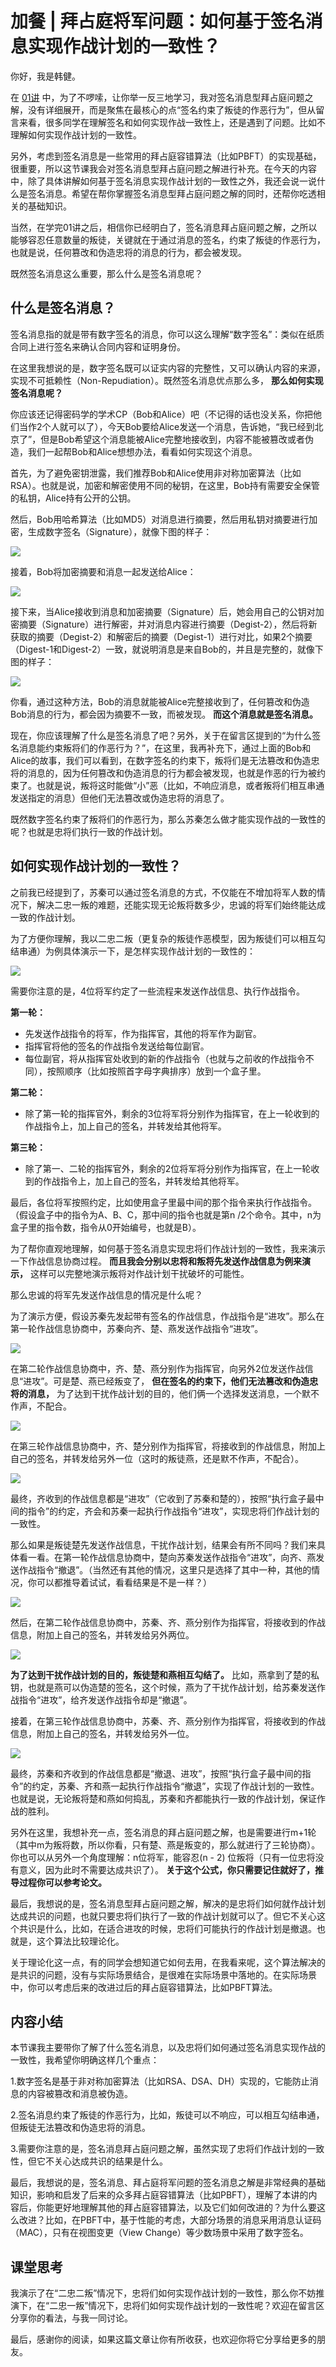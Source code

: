 # 加餐  | 拜占庭将军问题：如何基于签名消息实现作战计划的一致性？
你好，我是韩健。

在 [01讲](https://time.geekbang.org/column/article/195662) 中，为了不啰嗦，让你举一反三地学习，我对签名消息型拜占庭问题之解，没有详细展开，而是聚焦在最核心的点“签名约束了叛徒的作恶行为”，但从留言来看，很多同学在理解签名和如何实现作战一致性上，还是遇到了问题。比如不理解如何实现作战计划的一致性。

另外，考虑到签名消息是一些常用的拜占庭容错算法（比如PBFT）的实现基础，很重要，所以这节课我会对签名消息型拜占庭问题之解进行补充。在今天的内容中，除了具体讲解如何基于签名消息实现作战计划的一致性之外，我还会说一说什么是签名消息。希望在帮你掌握签名消息型拜占庭问题之解的同时，还帮你吃透相关的基础知识。

当然，在学完01讲之后，相信你已经明白了，签名消息拜占庭问题之解，之所以能够容忍任意数量的叛徒，关键就在于通过消息的签名，约束了叛徒的作恶行为，也就是说，任何篡改和伪造忠将的消息的行为，都会被发现。

既然签名消息这么重要，那么什么是签名消息呢？

## 什么是签名消息？

签名消息指的就是带有数字签名的消息，你可以这么理解“数字签名”：类似在纸质合同上进行签名来确认合同内容和证明身份。

在这里我想说的是，数字签名既可以证实内容的完整性，又可以确认内容的来源，实现不可抵赖性（Non-Repudiation）。既然签名消息优点那么多， **那么如何实现签名消息呢？**

你应该还记得密码学的学术CP（Bob和Alice）吧（不记得的话也没关系，你把他们当作2个人就可以了），今天Bob要给Alice发送一个消息，告诉她，“我已经到北京了”，但是Bob希望这个消息能被Alice完整地接收到，内容不能被篡改或者伪造，我们一起帮Bob和Alice想想办法，看看如何实现这个消息。

首先，为了避免密钥泄露，我们推荐Bob和Alice使用非对称加密算法（比如RSA）。也就是说，加密和解密使用不同的秘钥，在这里，Bob持有需要安全保管的私钥，Alice持有公开的公钥。

然后，Bob用哈希算法（比如MD5）对消息进行摘要，然后用私钥对摘要进行加密，生成数字签名（Signature），就像下图的样子：

![](images/215640/8d69065c69944b74d77592a2aa5ea075.jpg)

接着，Bob将加密摘要和消息一起发送给Alice：

![](images/215640/924cd677d20a1fa7dca41936fc1e5ee0.jpg)

接下来，当Alice接收到消息和加密摘要（Signature）后，她会用自己的公钥对加密摘要（Signature）进行解密，并对消息内容进行摘要（Degist-2），然后将新获取的摘要（Degist-2）和解密后的摘要（Degist-1）进行对比，如果2个摘要（Digest-1和Digest-2）一致，就说明消息是来自Bob的，并且是完整的，就像下图的样子：

![](images/215640/fe974b9037e9ef4e85c227b5a867d39d.jpg)

你看，通过这种方法，Bob的消息就能被Alice完整接收到了，任何篡改和伪造Bob消息的行为，都会因为摘要不一致，而被发现。 **而这个消息就是签名消息。**

现在，你应该理解了什么是签名消息了吧？另外，关于在留言区提到的“为什么签名消息能约束叛将们的作恶行为？”，在这里，我再补充下，通过上面的Bob和Alice的故事，我们可以看到，在数字签名的约束下，叛将们是无法篡改和伪造忠将的消息的，因为任何篡改和伪造消息的行为都会被发现，也就是作恶的行为被约束了。也就是说，叛将这时能做“小”恶（比如，不响应消息，或者叛将们相互串通发送指定的消息）但他们无法篡改或伪造忠将的消息了。

既然数字签名约束了叛将们的作恶行为，那么苏秦怎么做才能实现作战的一致性的呢？也就是忠将们执行一致的作战计划。

## 如何实现作战计划的一致性？

之前我已经提到了，苏秦可以通过签名消息的方式，不仅能在不增加将军人数的情况下，解决二忠一叛的难题，还能实现无论叛将数多少，忠诚的将军们始终能达成一致的作战计划。

为了方便你理解，我以二忠二叛（更复杂的叛徒作恶模型，因为叛徒们可以相互勾结串通）为例具体演示一下，是怎样实现作战计划的一致性的：

![](images/215640/25bdee6e350e7d4f70401c649f40bef9.jpg)

需要你注意的是，4位将军约定了一些流程来发送作战信息、执行作战指令。

**第一轮：**

- 先发送作战指令的将军，作为指挥官，其他的将军作为副官。
- 指挥官将他的签名的作战指令发送给每位副官。
- 每位副官，将从指挥官处收到的新的作战指令（也就与之前收的作战指令不同），按照顺序（比如按照首字母字典排序）放到一个盒子里。

**第二轮：**

- 除了第一轮的指挥官外，剩余的3位将军将分别作为指挥官，在上一轮收到的作战指令上，加上自己的签名，并转发给其他将军。

**第三轮：**

- 除了第一、二轮的指挥官外，剩余的2位将军将分别作为指挥官，在上一轮收到的作战指令上，加上自己的签名，并转发给其他将军。

最后，各位将军按照约定，比如使用盒子里最中间的那个指令来执行作战指令。（假设盒子中的指令为A、B、C，那中间的指令也就是第n /2个命令。其中，n为盒子里的指令数，指令从0开始编号，也就是B）。

为了帮你直观地理解，如何基于签名消息实现忠将们作战计划的一致性，我来演示一下作战信息协商过程。 **而且我会分别以忠将和叛将先发送作战信息为例来演示，** 这样可以完整地演示叛将对作战计划干扰破坏的可能性。

那么忠诚的将军先发送作战信息的情况是什么呢？

为了演示方便，假设苏秦先发起带有签名的作战信息，作战指令是“进攻”。那么在第一轮作战信息协商中，苏秦向齐、楚、燕发送作战指令“进攻”。

![](images/215640/66add595b082b18e3a6feaeb4b5e6ebe.jpg)

在第二轮作战信息协商中，齐、楚、燕分别作为指挥官，向另外2位发送作战信息“进攻”。可是楚、燕已经叛变了， **但在签名的约束下，他们无法篡改和伪造忠将的消息，** 为了达到干扰作战计划的目的，他们俩一个选择发送消息，一个默不作声，不配合。

![](images/215640/6b5878c8dce6279dabc8db92d666cfd0.jpg)

在第三轮作战信息协商中，齐、楚分别作为指挥官，将接收到的作战信息，附加上自己的签名，并转发给另外一位（这时的叛徒燕，还是默不作声，不配合）。

![](images/215640/355f1a1453547731c9a1d05090eaa123.jpg)

最终，齐收到的作战信息都是“进攻”（它收到了苏秦和楚的），按照“执行盒子最中间的指令”的约定，齐会和苏秦一起执行作战指令“进攻”，实现忠将们作战计划的一致性。

那么如果是叛徒楚先发送作战信息，干扰作战计划，结果会有所不同吗？我们来具体看一看。在第一轮作战信息协商中，楚向苏秦发送作战指令“进攻”，向齐、燕发送作战指令“撤退”。（当然还有其他的情况，这里只是选择了其中一种，其他的情况，你可以都推导着试试，看看结果是不是一样？）

![](images/215640/d6e1997399d8e37177a4a1e98e31cb0b.jpg)

然后，在第二轮作战信息协商中，苏秦、齐、燕分别作为指挥官，将接收到的作战信息，附加上自己的签名，并转发给另外两位。

![](images/215640/7e9066308ae3338a53c2e5561d43b22c.jpeg)

**为了达到干扰作战计划的目的，叛徒楚和燕相互勾结了。** 比如，燕拿到了楚的私钥，也就是燕可以伪造楚的签名，这个时候，燕为了干扰作战计划，给苏秦发送作战指令“进攻”，给齐发送作战指令却是“撤退”。

接着，在第三轮作战信息协商中，苏秦、齐、燕分别作为指挥官，将接收到的作战信息，附加上自己的签名，并转发给另外一位。

![](images/215640/bd82590e3db9184067d455cf0d3a74e3.jpg)

最终，苏秦和齐收到的作战信息都是“撤退、进攻”，按照“执行盒子最中间的指令”的约定，苏秦、齐和燕一起执行作战指令“撤退”，实现了作战计划的一致性。也就是说，无论叛将楚和燕如何捣乱，苏秦和齐都能执行一致的作战计划，保证作战的胜利。

另外在这里，我想补充一点，签名消息的拜占庭问题之解，也是需要进行m+1轮（其中m为叛将数，所以你看，只有楚、燕是叛变的，那么就进行了三轮协商）。你也可以从另外一个角度理解：n位将军，能容忍(n - 2) 位叛将（只有一位忠将没有意义，因为此时不需要达成共识了）。 **关于这个公式，你只需要记住就好了，推导过程你可以参考论文。**

最后，我想说的是，签名消息型拜占庭问题之解，解决的是忠将们如何就作战计划达成共识的问题，也就只要忠将们执行了一致的作战计划就可以了。但它不关心这个共识是什么，比如，在适合进攻的时候，忠将们可能执行的作战计划是撤退。也就是，这个算法比较理论化。

关于理论化这一点，有的同学会想知道它如何去用，在我看来呢，这个算法解决的是共识的问题，没有与实际场景结合，是很难在实际场景中落地的。在实际场景中，你可以考虑后来的改进过后的拜占庭容错算法，比如PBFT算法。

## 内容小结

本节课我主要带你了解了什么签名消息，以及忠将们如何通过签名消息实现作战的一致性，我希望你明确这样几个重点：

1.数字签名是基于非对称加密算法（比如RSA、DSA、DH）实现的，它能防止消息的内容被篡改和消息被伪造。

2.签名消息约束了叛徒的作恶行为，比如，叛徒可以不响应，可以相互勾结串通，但叛徒无法篡改和伪造忠将的消息。

3.需要你注意的是，签名消息拜占庭问题之解，虽然实现了忠将们作战计划的一致性，但它不关心达成共识的结果是什么。

最后，我想说的是，签名消息、拜占庭将军问题的签名消息之解是非常经典的基础知识，影响和启发了后来的众多拜占庭容错算法（比如PBFT），理解了本讲的内容后，你能更好地理解其他的拜占庭容错算法，以及它们如何改进的？为什么要这么改进？比如，在PBFT中，基于性能的考虑，大部分场景的消息采用消息认证码（MAC），只有在视图变更（View Change）等少数场景中采用了数字签名。

## 课堂思考

我演示了在“二忠二叛”情况下，忠将们如何实现作战计划的一致性，那么你不妨推演下，在“二忠一叛”情况下，忠将们如何实现作战计划的一致性呢？欢迎在留言区分享你的看法，与我一同讨论。

最后，感谢你的阅读，如果这篇文章让你有所收获，也欢迎你将它分享给更多的朋友。